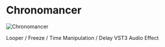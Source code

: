 # Chronomancer

![Chronomancer](Chronomancer.png)

Looper / Freeze / Time Manipulation / Delay VST3 Audio Effect

